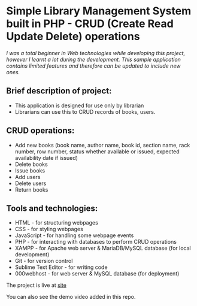# Simple Library Management System built in PHP - CRUD (Create Read Update Delete) operations

*I was a total beginner in Web technologies while developing this project, however I learnt a lot during the development.
This sample application contains limited features and therefore can be updated to include new ones.*

## Brief description of project:

- This application is designed for use only by librarian
- Librarians can use this to CRUD records of books, users.

## CRUD operations:

- Add new books (book name, author name, book id, section name, rack number, row number, status whether available or issued, expected availability date if issued)
- Delete books 
- Issue books
- Add users
- Delete users
- Return books

## Tools and technologies:

- HTML - for structuring webpages
- CSS - for styling webpages
- JavaScript - for handling some webpage events
- PHP - for interacting with databases to perform CRUD operations
- XAMPP - for Apache web server & MariaDB/MySQL database (for local development)
- Git - for version control
- Sublime Text Editor - for writing code
- 000webhost - for web server & MySQL database (for deployment)

The project is live at [site](https://lib-mgmt-sys.000webhostapp.com/)

You can also see the demo video added in this repo.